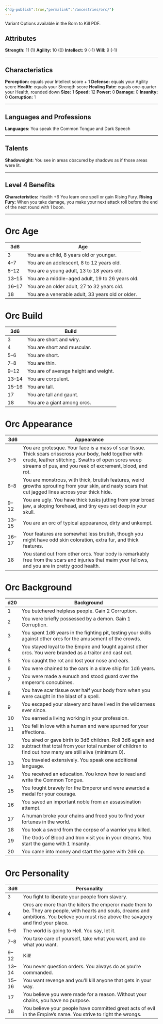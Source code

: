 ```yaml
---
{"dg-publish":true,"permalink":"/ancestries/orc/"}
---
```


Variant Options available in the Born to Kill PDF.
## Attributes
**Strength:** 11 (1)
**Agility:** 10 (0)
**Intellect:** 9 (-1)
**Will:** 9 (-1)
- - -
## Characteristics
**Perception:** equals your Intellect score + 1
**Defense:** equals your Agility score
**Health:** equals your Strength score
**Healing Rate:** equals one-quarter your Health, rounded down
**Size:** 1
**Speed:** 12
**Power:** 0
**Damage:** 0
**Insanity:** 0
**Corruption:** 1
- - -
## Languages and Professions
**Languages:** You speak the Common Tongue and Dark Speech
- - - 
## Talents
**Shadowsight:** You see in areas obscured by shadows as if those areas were lit.
- - - 
## Level 4 Benefits
**Characteristics:** Health +6
You learn one spell or gain Rising Fury.
**Rising Fury:** When you take damage, you make your next attack roll before the end of the next round with 1 boon.
- - -
# Orc Age

| 3d6   | Age                                               |
| ----- | ------------------------------------------------- |
| 3     | You are a child, 8 years old or younger.          |
| 4–7   | You are an adolescent, 8 to 12 years old.         |
| 8–12  | You are a young adult, 13 to 18 years old.        |
| 13–15 | You are a middle-aged adult, 19 to 26 years old.  |
| 16–17 | You are an older adult, 27 to 32 years old.       |
| 18    | You are a venerable adult, 33 years old or older. |
# Orc Build

| 3d6   | Build                                 |
| ----- | ------------------------------------- |
| 3     | You are short and wiry.               |
| 4     | You are short and muscular.           |
| 5–6   | You are short.                        |
| 7–8   | You are thin.                         |
| 9–12  | You are of average height and weight. |
| 13–14 | You are corpulent.                    |
| 15–16 | You are tall.                         |
| 17    | You are tall and gaunt.               |
| 18    | You are a giant among orcs.           |
# Orc Appearance

| 3d6   | Appearance                                                                                                                                                                                                                 |
| ----- | -------------------------------------------------------------------------------------------------------------------------------------------------------------------------------------------------------------------------- |
| 3–5   | You are grotesque. Your face is a mass of scar tissue. Thick scars crisscross your body, held together with crude, leather stitching. Swaths of open sores weep streams of pus, and you reek of excrement, blood, and rot. |
| 6–8   | You are monstrous, with thick, brutish features, weird growths sprouting from your skin, and nasty scars that cut jagged lines across your thick hide.                                                                     |
| 9–12  | You are ugly. You have thick tusks jutting from your broad jaw, a sloping forehead, and tiny eyes set deep in your skull.                                                                                                  |
| 13–15 | You are an orc of typical appearance, dirty and unkempt.                                                                                                                                                                   |
| 16–17 | Your features are somewhat less brutish, though you might have odd skin coloration, extra fur, and thick features.                                                                                                         |
| 18    | You stand out from other orcs. Your body is remarkably free from the scars and injuries that maim your fellows, and you are in pretty good health.                                                                         |
# Orc Background

| d20 | Background                                                                                                                                                           |
| --- | -------------------------------------------------------------------------------------------------------------------------------------------------------------------- |
| 1   | You butchered helpless people. Gain 2 Corruption.                                                                                                                    |
| 2   | You were briefly possessed by a demon. Gain 1 Corruption.                                                                                                            |
| 3   | You spent 1d6 years in the fighting pit, testing your skills against other orcs for the amusement of the crowds.                                                     |
| 4   | You stayed loyal to the Empire and fought against other orcs. You were branded as a traitor and cast out.                                                            |
| 5   | You caught the rot and lost your nose and ears.                                                                                                                      |
| 6   | You were chained to the oars in a slave ship for 1d6 years.                                                                                                          |
| 7   | You were made a eunuch and stood guard over the emperor’s concubines.                                                                                                |
| 8   | You have scar tissue over half your body from when you were caught in the blast of a spell.                                                                          |
| 9   | You escaped your slavery and have lived in the wilderness ever since.                                                                                                |
| 10  | You earned a living working in your profession.                                                                                                                      |
| 11  | You fell in love with a human and were spurned for your affections.                                                                                                  |
| 12  | You sired or gave birth to 3d6 children. Roll 3d6 again and subtract that total from your total number of children to find out how many are still alive (minimum 0). |
| 13  | You traveled extensively. You speak one additional language.                                                                                                         |
| 14  | You received an education. You know how to read and write the Common Tongue.                                                                                         |
| 15  | You fought bravely for the Emperor and were awarded a medal for your courage.                                                                                        |
| 16  | You saved an important noble from an assassination attempt.                                                                                                          |
| 17  | A human broke your chains and freed you to find your fortunes in the world.                                                                                          |
| 18  | You took a sword from the corpse of a warrior you killed.                                                                                                            |
| 19  | The Gods of Blood and Iron visit you in your dreams. You start the game with 1 Insanity.                                                                             |
| 20  | You came into money and start the game with 2d6 cp.                                                                                                                  |
# Orc Personality

| 3d6   | Personality                                                                                                                                                                                 |
| ----- | ------------------------------------------------------------------------------------------------------------------------------------------------------------------------------------------- |
| 3     | You fight to liberate your people from slavery.                                                                                                                                             |
| 4     | Orcs are more than the killers the emperor made them to be. They are people, with hearts and souls, dreams and ambitions. You believe you must rise above the savagery and find your place. |
| 5–6   | The world is going to Hell. You say, let it.                                                                                                                                                |
| 7–8   | You take care of yourself, take what you want, and do what you want.                                                                                                                        |
| 9–12  | Kill!                                                                                                                                                                                       |
| 13–14 | You never question orders. You always do as you’re commanded.                                                                                                                               |
| 15–16 | You want revenge and you’ll kill anyone that gets in your way.                                                                                                                              |
| 17    | You believe you were made for a reason. Without your chains, you have no purpose.                                                                                                           |
| 18    | You believe your people have committed great acts of evil in the Empire’s name. You strive to right the wrongs.                                                                             |

